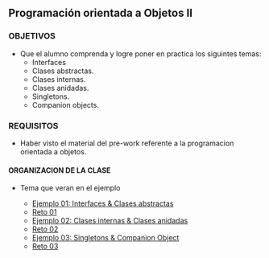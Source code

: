 ## Programación orientada a Objetos II

### OBJETIVOS 

- Que el alumno comprenda y logre poner en practica los siguintes temas: 
	- Interfaces
	- Clases abstractas.
	- Clases internas.
	- Clases anidadas.
	- Singletons.
	- Companion objects.

### REQUISITOS
- Haber visto el material del pre-work referente a la programacion orientada a objetos.

#### ORGANIZACION DE LA CLASE 

- Tema que veran en el ejemplo

	- [Ejemplo 01: Interfaces & Clases abstractas](Ejemplo-01)
	- [Reto 01](Reto-01)
	- [Ejemplo 02: Clases internas & Clases anidadas](Ejemplo-02)
	- [Reto 02](Reto-02)
	- [Ejemplo 03: Singletons & Companion Object](Ejemplo-03)
	- [Reto 03](Reto-03)

